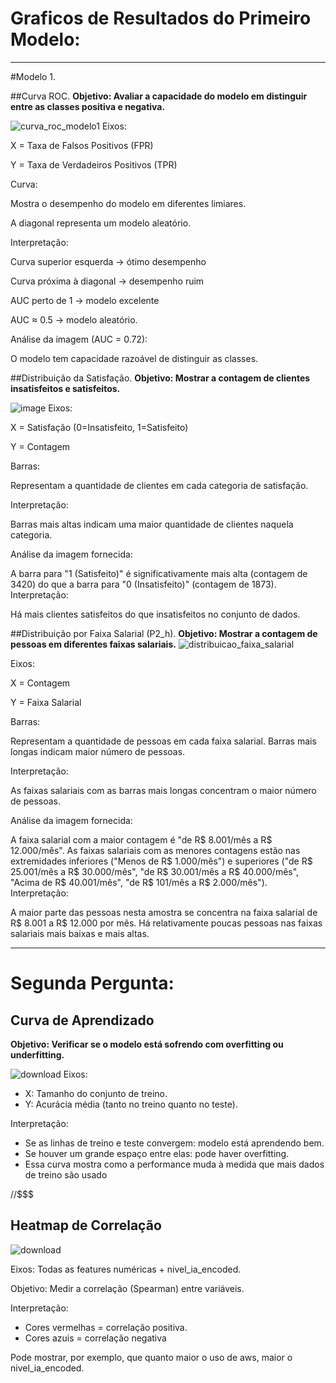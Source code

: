 # Graficos de Resultados do Primeiro Modelo: 

---
#Modelo 1.


##Curva ROC.
**Objetivo: Avaliar a capacidade do modelo em distinguir entre as classes positiva e negativa.**

![curva_roc_modelo1](https://github.com/user-attachments/assets/55dd85e2-b373-4032-a3a3-1f99632ef774)
Eixos:

X = Taxa de Falsos Positivos (FPR)

Y = Taxa de Verdadeiros Positivos (TPR)

Curva:

Mostra o desempenho do modelo em diferentes limiares.

A diagonal representa um modelo aleatório.

Interpretação:

Curva superior esquerda → ótimo desempenho

Curva próxima à diagonal → desempenho ruim

AUC perto de 1 → modelo excelente

AUC ≈ 0.5 → modelo aleatório.

Análise da imagem (AUC = 0.72):

O modelo tem capacidade razoável de distinguir as classes.



##Distribuição da Satisfação.
**Objetivo: Mostrar a contagem de clientes insatisfeitos e satisfeitos.**

![image](https://github.com/user-attachments/assets/a6a6b92a-7fcb-4ba8-8667-44aed9847eb9)
Eixos:

X = Satisfação (0=Insatisfeito, 1=Satisfeito)

Y = Contagem

Barras:

Representam a quantidade de clientes em cada categoria de satisfação.

Interpretação:

Barras mais altas indicam uma maior quantidade de clientes naquela categoria.

Análise da imagem fornecida:

A barra para "1 (Satisfeito)" é significativamente mais alta (contagem de 3420) do que a barra para "0 (Insatisfeito)" (contagem de 1873).
Interpretação:

Há mais clientes satisfeitos do que insatisfeitos no conjunto de dados.



##Distribuição por Faixa Salarial (P2_h).
**Objetivo: Mostrar a contagem de pessoas em diferentes faixas salariais.**
![distribuicao_faixa_salarial](https://github.com/user-attachments/assets/22c92a89-60b9-4b13-8433-79dffb9ae177)

Eixos:

X = Contagem

Y = Faixa Salarial

Barras:

Representam a quantidade de pessoas em cada faixa salarial. Barras mais longas indicam maior número de pessoas.

Interpretação:

As faixas salariais com as barras mais longas concentram o maior número de pessoas.

Análise da imagem fornecida:

A faixa salarial com a maior contagem é "de R$ 8.001/mês a R$ 12.000/mês".
As faixas salariais com as menores contagens estão nas extremidades inferiores ("Menos de R$ 1.000/mês") e superiores ("de R$ 25.001/mês a R$ 30.000/mês", "de R$ 30.001/mês a R$ 40.000/mês", "Acima de R$ 40.001/mês", "de R$ 101/mês a R$ 2.000/mês").
Interpretação:

A maior parte das pessoas nesta amostra se concentra na faixa salarial de R$ 8.001 a R$ 12.000 por mês. Há relativamente poucas pessoas nas faixas salariais mais baixas e mais altas.

---
# Segunda Pergunta:

## Curva de Aprendizado
**Objetivo: Verificar se o modelo está sofrendo com overfitting ou underfitting.**

 ![download](https://github.com/user-attachments/assets/52ca93a9-b9d4-4668-ad61-700ad385e00a)
Eixos:
* X: Tamanho do conjunto de treino.
* Y: Acurácia média (tanto no treino quanto no teste).

Interpretação:
* Se as linhas de treino e teste convergem: modelo está aprendendo bem.
* Se houver um grande espaço entre elas: pode haver overfitting.
* Essa curva mostra como a performance muda à medida que mais dados de treino são usado

//$$$


## Heatmap de Correlação
![download](https://github.com/user-attachments/assets/10d2a5d3-f159-4036-8c98-83985fc743f4)

Eixos: Todas as features numéricas + nivel_ia_encoded.

Objetivo: Medir a correlação (Spearman) entre variáveis.

Interpretação:
* Cores vermelhas = correlação positiva.
* Cores azuis = correlação negativa
  
Pode mostrar, por exemplo, que quanto maior o uso de aws, maior o nivel_ia_encoded.

